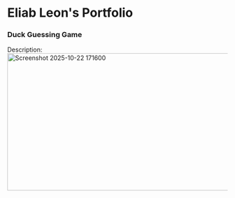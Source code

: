 # Eliab Leon's Portfolio 


### Duck Guessing Game
Description: 
<img width="987" height="315" alt="Screenshot 2025-10-22 171600" src="https://github.com/user-attachments/assets/13929fbf-de44-4d3b-b7b8-c38171adea2d" />
